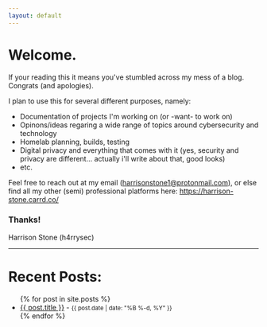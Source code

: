 ```yaml
---
layout: default
---
```


# Welcome.

If your reading this it means you've stumbled across my mess of a blog. Congrats (and apologies).

I plan to use this for several different purposes, namely:
  - Documentation of projects I'm working on (or -want- to work on)
  - Opinons/ideas regaring a wide range of topics around cybersecurity and technology
  - Homelab planning, builds, testing
  - Digital privacy and everything that comes with it (yes, security and privacy are different... actually i'll write about that, good looks)
  - etc.

  Feel free to reach out at my email (harrisonstone1@protonmail.com), or else find all my other (semi) professional platforms here: https://harrison-stone.carrd.co/

### Thanks!

Harrison Stone (h4rrysec)

-------------------------------------------------------------

<h1>Recent Posts:</h1>

<ul>
  {% for post in site.posts %}
    <li>
      <a href="{{ post.url }}">{{ post.title }}</a> - 
      <small>{{ post.date | date: "%B %-d, %Y" }}</small>
    </li>
  {% endfor %}
</ul>
